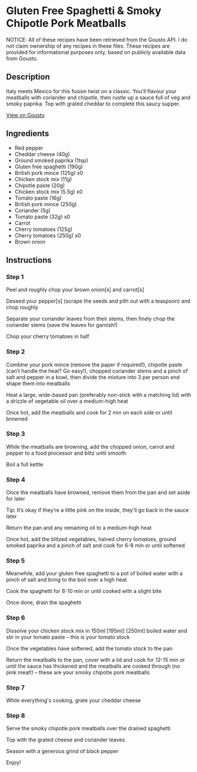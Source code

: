 # Gluten Free Spaghetti & Smoky Chipotle Pork Meatballs

NOTICE: All of these recipes have been retrieved from the Gousto API. I do not claim ownership of any recipes in these files. These recipes are provided for informational purposes only, based on publicly available data from Gousto.

## Description

Italy meets Mexico for this fusion twist on a classic. You'll flavour your meatballs with coriander and chipotle, then rustle up a sauce full of veg and smoky paprika. Top with grated cheddar to complete this saucy supper.


[View on Gousto](https://www.gousto.co.uk/recipes/cookbook/gluten-free-spaghetti-smoky-chipotle-pork-meatballs)

## Ingredients

- Red pepper
- Cheddar cheese (40g)
- Ground smoked paprika (1tsp)
- Gluten free spaghetti (190g)
- British pork mince (125g) x0
- Chicken stock mix (11g)
- Chipotle paste (20g)
- Chicken stock mix (5.5g) x0
- Tomato paste (16g)
- British pork mince (250g)
- Coriander (5g)
- Tomato paste (32g) x0
- Carrot
- Cherry tomatoes (125g)
- Cherry tomatoes (250g) x0
- Brown onion

## Instructions


### Step 1

Peel and roughly chop your brown onion[s]<span class="text-danger"> </span>and carrot[s]

Deseed your pepper[s] (scrape the seeds and pith out with a teaspoon) and chop roughly

Separate your coriander leaves from their stems, then finely chop the coriander stems (save the leaves for garnish!)

Chop your cherry tomatoes in half


### Step 2

Combine your pork mince (remove the paper if required!), chipotle paste (can’t handle the heat? Go easy!), chopped coriander stems and a pinch of salt and pepper in a bowl, then divide the mixture into 3 per person and shape them into meatballs

Heat a large, wide-based pan (preferably non-stick with a matching lid) with a drizzle of vegetable oil over a medium-high heat

Once hot, add the meatballs and cook for 2 min on each side or until browned


### Step 3

While the meatballs are browning, add the chopped onion, carrot and pepper to a food processor and blitz until smooth

Boil a full kettle


### Step 4

Once the meatballs have browned, remove them from the pan and set aside for later

Tip: It’s okay if they’re a little pink on the inside, they’ll go back in the sauce later

Return the pan and any remaining oil to a medium-high heat

Once hot, add the blitzed vegetables, halved cherry tomatoes, ground smoked paprika and a pinch of salt and cook for 6-8 min or until softened


### Step 5

Meanwhile, add your gluten free spaghetti to a pot of boiled water with a pinch of salt and bring to the boil over a high heat

Cook the spaghetti for 8-10 min or until cooked with a slight bite

Once done, drain the spaghetti


### Step 6

Dissolve your chicken stock mix in 150ml <span class="text-purple">[195ml] </span><span class="text-danger">[250ml]</span> boiled water and stir in your tomato paste – this is your tomato stock

Once the vegetables have softened, add the tomato stock to the pan

Return the meatballs to the pan, cover with a lid and cook for 12-15 min or until the sauce has thickened and the meatballs are cooked through (no pink meat!) – these are your smoky chipotle pork meatballs


### Step 7

While everything's cooking, grate your cheddar cheese

### Step 8

Serve the smoky chipotle pork meatballs over the drained spaghetti

Top with the grated cheese and coriander leaves

Season with a generous grind of black pepper

Enjoy!

